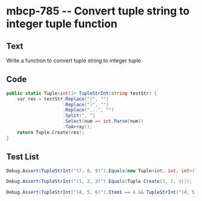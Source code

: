 # mbcp-785 -- Convert tuple string to integer tuple function

## Text

Write a function to convert tuple string to integer tuple.

## Code

```csharp
public static Tuple<int[]> TupleStrInt(string testStr) {
    var res = testStr.Replace("(", "")
                     .Replace(")", "")
                     .Replace("...", "")
                     .Split(", ")
                     .Select(num => int.Parse(num))
                     .ToArray();
    return Tuple.Create(res);
}
```

## Test List

```csharp
Debug.Assert(TupleStrInt("(7, 8, 9)").Equals(new Tuple<int, int, int>(7, 8, 9)));
```

```csharp
Debug.Assert(TupleStrInt("(1, 2, 3)").Equals(Tuple.Create(1, 2, 3)));
```

```csharp
Debug.Assert(TupleStrInt("(4, 5, 6)").Item1 == 4 && TupleStrInt("(4, 5, 6)").Item2 == 5 && TupleStrInt("(4, 5, 6)").Item3 == 6);
```
